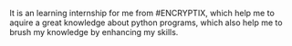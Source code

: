It is an learning internship for me from #ENCRYPTIX, which help me to aquire a great knowledge about python programs, which also help me to brush my knowledge by enhancing my skills.
